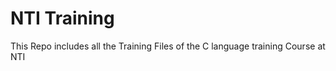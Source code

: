 # NTI Training
This Repo includes all the Training Files of the C language training Course at NTI  
